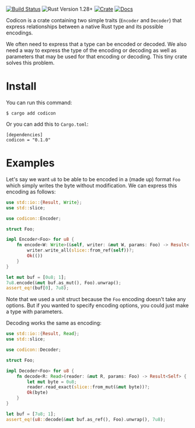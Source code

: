 [![Build Status](https://travis-ci.org/npmccallum/codicon.svg?branch=master)](https://travis-ci.org/npmccallum/codicon)
![Rust Version 1.28+](https://img.shields.io/badge/rustc-v1.28%2B-blue.svg)
[![Crate](https://img.shields.io/crates/v/codicon.svg)](https://crates.io/crates/codicon)
[![Docs](https://docs.rs/codicon/badge.svg)](https://docs.rs/codicon)

Codicon is a crate containing two simple traits (`Encoder` and `Decoder`) that
express relationships between a native Rust type and its possible encodings.

We often need to express that a type can be encoded or decoded. We also need a
way to express the type of the encoding or decoding as well as parameters that
may be used for that encoding or decoding. This tiny crate solves this problem.

# Install

You can run this command:

    $ cargo add codicon

Or you can add this to `Cargo.toml`:

    [dependencies]
    codicon = "0.1.0"

# Examples

Let's say we want `u8` to be able to be encoded in a (made up) format `Foo`
which simply writes the byte without modification. We can express this
encoding as follows:

```rust
use std::io::{Result, Write};
use std::slice;

use codicon::Encoder;

struct Foo;

impl Encoder<Foo> for u8 {
    fn encode<W: Write>(&self, writer: &mut W, params: Foo) -> Result<()> {
        writer.write_all(slice::from_ref(self))?;
        Ok(())
    }
}

let mut buf = [0u8; 1];
7u8.encode(&mut buf.as_mut(), Foo).unwrap();
assert_eq!(buf[0], 7u8);
```

Note that we used a unit struct because the `Foo` encoding doesn't take any
options. But if you wanted to specify encoding options, you could just make
a type with parameters.

Decoding works the same as encoding:

```rust
use std::io::{Result, Read};
use std::slice;

use codicon::Decoder;

struct Foo;

impl Decoder<Foo> for u8 {
    fn decode<R: Read>(reader: &mut R, params: Foo) -> Result<Self> {
        let mut byte = 0u8;
        reader.read_exact(slice::from_mut(&mut byte))?;
        Ok(byte)
    }
}

let buf = [7u8; 1];
assert_eq!(u8::decode(&mut buf.as_ref(), Foo).unwrap(), 7u8);
```
